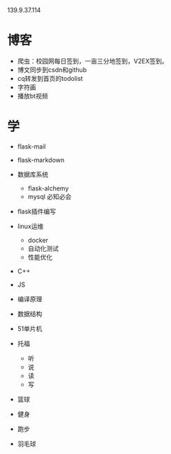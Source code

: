 139.9.37.114

# 博客
* 爬虫：校园网每日签到，一亩三分地签到，V2EX签到。
* 博文同步到csdn和github
* cq转发到首页的todolist
* 字符画
* 播放bt视频




# 学
* flask-mail
* flask-markdown
* 数据库系统
    * flask-alchemy
    * mysql 必知必会
* flask插件编写

* linux运维
    * docker
    * 自动化测试
    * 性能优化

* C++
* JS

* 编译原理
* 数据结构
* 51单片机

* 托福
    * 听
    * 说
    * 读
    * 写

* 篮球
* 健身
* 跑步
* 羽毛球